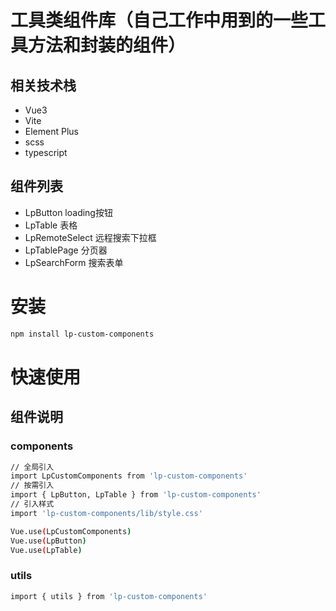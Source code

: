 # 工具类组件库（自己工作中用到的一些工具方法和封装的组件）
## 相关技术栈 
* Vue3
* Vite
* Element Plus
* scss
* typescript

## 组件列表
* LpButton loading按钮
* LpTable 表格
* LpRemoteSelect 远程搜索下拉框
* LpTablePage 分页器
* LpSearchForm 搜索表单


# 安装
```bash
npm install lp-custom-components
```

# 快速使用

## 组件说明
### components
```bash
// 全局引入
import LpCustomComponents from 'lp-custom-components'
// 按需引入
import { LpButton, LpTable } from 'lp-custom-components'
// 引入样式
import 'lp-custom-components/lib/style.css'

Vue.use(LpCustomComponents)
Vue.use(LpButton)
Vue.use(LpTable)
```
### utils
```bash
import { utils } from 'lp-custom-components'
```
    



